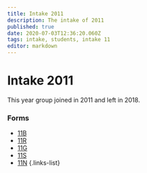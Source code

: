 ```yaml
---
title: Intake 2011
description: The intake of 2011
published: true
date: 2020-07-03T12:36:20.060Z
tags: intake, students, intake 11
editor: markdown
---
```


# Intake 2011
This year group joined in 2011 and left in 2018.
### Forms
- [11B](/students/past/intake-11/b)
- [11R](/students/past/intake-11/r)
- [11G](/students/past/intake-11/g)
- [11S](/students/past/intake-11/s)
- [11N](/students/past/intake-11/n)
{.links-list}

